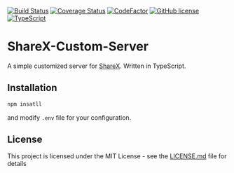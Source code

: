 [![Build Status](https://travis-ci.org/yukiyuki0/ShareX-Custom-Server.svg?branch=master)](https://travis-ci.org/yukiyuki0/ShareX-Custom-Server)
[![Coverage Status](https://coveralls.io/repos/github/yukiyuki0/ShareX-Custom-Server/badge.svg?branch=master)](https://coveralls.io/github/yukiyuki0/ShareX-Custom-Server?branch=master)
[![CodeFactor](https://www.codefactor.io/repository/github/yukiyuki0/sharex-custom-server/badge)](https://www.codefactor.io/repository/github/yukiyuki0/sharex-custom-server)
[![GitHub license](https://img.shields.io/github/license/yukiyuki0/sharex-custom-server.svg)](https://github.com/yukiyuki0/ShareX-Custom-Server/blob/master/LICENSE)
[![TypeScript](https://badges.frapsoft.com/typescript/code/typescript.svg?v=101)](https://github.com/ellerbrock/typescript-badges/)

# ShareX-Custom-Server
A simple customized server for [ShareX](https://getsharex.com/). Written in TypeScript.

## Installation
```sh
npm insatll
```

and modify `.env` file for your configuration.

## License

This project is licensed under the MIT License - see the [LICENSE.md](LICENSE.md) file for details